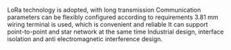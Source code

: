 LoRa technology is adopted, with long transmission
Communication parameters can be flexibly configured according to requirements
3.81 mm wiring terminal is used, which is convenient and reliable
It can support point-to-point and star network at the same time
Industrial design, interface isolation and anti electromagnetic interference design.
